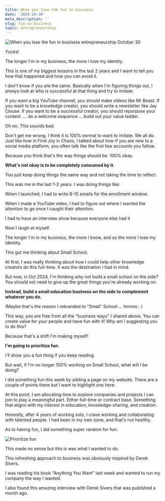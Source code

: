 ```yaml
---
title: When you lose the fun in business
date: '2024-10-30'
meta_description: ''
slug: fun-in-business
topic: entrepreneurship
---
```


<img src="/images/blog/fun-in-business-1.png" alt="When you lose the fun in business entrepreneurship October 30" class="cover-image" />


Yucks!

The longer I'm in my business, the more I lose my identity.

This is one of my biggest lessons in the last 2 years and I want to tell you how that happened and how you can avoid it.

I don't know if you are the same. Basically when I'm figuring things out, I always look at who is successful at that thing and try to imitate.

If you want a big YouTube channel, you should make videos like Mr Beast. If you want to be a knowledge creator, you should write a newsletter like Jay Clouse. If you want to be a successful creator, you should repurpose your content .... do a welcome sequence ... build out your value ladder.

Oh no. This sounds bad.

Don't get me wrong. I think it is 100% normal to want to imitate. We all do. Just like how in Find Joy in Chaos, I talked about how if you are new to a social media platform, you often talk like the first few accounts you follow.

Because you think that's the way things should be. 100% okay.

**What's not okay is to be completely consumed by it.** 

You just keep doing things the same way and not taking the time to reflect.

This was me in the last 1-2 years. I was doing things like:

When I launched, I had to write 8-10 emails for the enrollment window.

When I made a YouTube video, I had to figure out where I wanted the attention to go once I caught their attention.

I had to have an interview show because everyone else had it

Now I laugh at myself.

The longer I'm in my business, the more I know, and so the more I lose my identity.

This got me thinking about Small School.

At first, I was really thinking about how I could help other knowledge creators do this full-time. It was the destination I had in mind.

But now, in Oct 2024, I'm thinking why not build a small school on the side? You should not need to give up the great things you're already working on.

**Instead, build a small education business on the side to complement whatever you do.**

(Maybe that's the reason I rebranded to "Small" School ... hmmm.. )

This way, you are free from all the "business ways" I shared above. You can create value for your people and have fun with it! Why am I suggesting you to do this?

Because that's a shift I'm making myself! 

**I'm going to prioritize fun.**

I'll show you a fun thing if you keep reading.

But wait, if I'm no longer 100% working on Small School, what will I be doing?

I did something fun this week by adding a <Now> page on my website. There are a couple of points there but I want to highlight one here:

At this point, I am allocating time to explore companies and projects I can join to play a meaningful part. Either full-time or contract base. Something that aligns with my interest in education, knowledge-sharing, and creation.

Honestly, after 4 years of working solo, I crave working and collaborating with talented people. I had been in my own zone, and that's not healthy.

As to having fun, I did something super random for fun:

<img src="/images/blog/fun-in-business-2.png" alt="Prioritize fun" />


This made no sense but this is was what I wanted to do.

This refreshing approach to business was obviously inspired by Derek Sivers.

I was reading his book "Anything You Want" last week and wanted to run my company the way I wanted.

I also found this amazing interview with Derek Sivers that was published a month ago.
